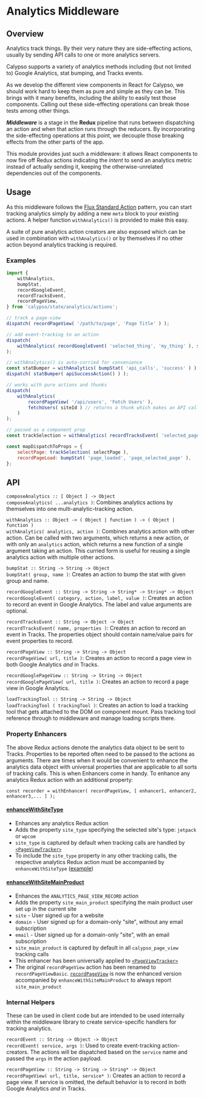 # Analytics Middleware

## Overview

Analytics track things. By their very nature they are side-effecting actions, usually by sending API calls to one or more analytics servers.

Calypso supports a variety of analytics methods including (but not limited to) Google Analytics, stat bumping, and Tracks events.

As we develop the different view components in React for Calypso, we should work hard to keep them as pure and simple as they can be. This brings with it many benefits, including the ability to easily test those components. Calling out these side-effecting operations can break those tests among other things.

_**Middleware**_ is a stage in the **Redux** pipeline that runs between dispatching an action and when that action runs through the reducers. By incorporating the side-effecting operations at this point, we decouple those breaking effects from the other parts of the app.

This module provides just such a middleware: it allows React components to now fire off Redux actions indicating the _intent_ to send an analytics metric instead of actually sending it, keeping the otherwise-unrelated dependencies out of the components.

## Usage

As this middleware follows the [Flux Standard Action](https://github.com/acdlite/flux-standard-action) pattern, you can start tracking analytics simply by adding a new `meta` block to your existing actions. A helper function `withAnalytics()` is provided to make this easy.

A suite of pure analytics action creators are also exposed which can be used in combination with `withAnalytics()` or by themselves if no other action beyond analytics tracking is required.

### Examples

```js
import {
	withAnalytics,
	bumpStat,
	recordGoogleEvent,
	recordTracksEvent,
	recordPageView,
} from 'calypso/state/analytics/actions';

// track a page-view
dispatch( recordPageView( '/path/to/page', 'Page Title' ) );

// add event-tracking to an action
dispatch(
	withAnalytics( recordGoogleEvent( 'selected_thing', 'my_thing' ), selectThing( myThing ) )
);

// withAnalytics() is auto-curried for convenience
const statBumper = withAnalytics( bumpStat( 'api_calls', 'success' ) );
dispatch( statBumper( apiSuccessAction() ) );

// works with pure actions and thunks
dispatch(
	withAnalytics(
		recordPageView( '/api/users', 'Fetch Users' ),
		fetchUsers( siteId ) // returns a thunk which makes an API call
	)
);

// passed as a component prop
const trackSelection = withAnalytics( recordTracksEvent( 'selected_page', { page: 'somePage' } ) );

const mapDispatchToProps = {
	selectPage: trackSelection( selectPage ),
	recordPageLoad: bumpStat( 'page_loaded', 'page_selected_page' ),
};
```

## API

`composeAnalytics :: [ Object ] -> Object`<br />
`composeAnalytics( ...analytics )`: Combines analytics actions by themselves into one multi-analytic-tracking action.

`withAnalytics :: Object -> ( Object | function ) -> ( Object | function )`<br />
`withAnalytics( analytics, action )`: Combines analytics action with other action. Can be called with two arguments, which returns a new action, or with only an `analytics` action, which returns a new function of a single argument taking an action. This curried form is useful for reusing a single analytics action with multiple other actions.

`bumpStat :: String -> String -> Object`<br />
`bumpStat( group, name )`: Creates an action to bump the stat with given group and name.

`recordGoogleEvent :: String -> String -> String* -> String* -> Object`<br />
`recordGoogleEvent( category, action, label, value )`: Creates an action to record an event in Google Analytics. The label and value arguments are optional.

`recordTracksEvent :: String -> Object -> Object`<br />
`recordTracksEvent( name, properties )`: Creates an action to record an event in Tracks. The properties object should contain name/value pairs for event properties to record.

`recordPageView :: String -> String -> Object`<br />
`recordPageView( url, title )`: Creates an action to record a page view in both Google Analytics _and_ in Tracks.

`recordGooglePageView :: String -> String -> Object`<br />
`recordGooglePageView( url, title )`: Creates an action to record a page view in Google Analytics.

`loadTrackingTool :: String -> String -> Object`<br />
`loadTrackingTool ( trackingTool )`: Creates an action to load a tracking tool that gets attached to the DOM on component mount. Pass tracking tool reference through to middleware and manage loading scripts there.

### Property Enhancers

The above Redux actions denote the analytics data object to be sent to Tracks. Properties to be reported often need to be passed to the actions as arguments. There are times when it would be convenient to enhance the analytics data object with universal properties that are applicable to all sorts of tracking calls. This is when Enhancers come in handy. To enhance any analytics Redux action with an additional property:

```
const recorder = withEnhancer( recordPageView, [ enhancer1, enhancer2, enhancer3,... ] );
```

#### [enhanceWithSiteType](https://github.com/Automattic/wp-calypso/tree/trunk/client/state/analytics/actions/enhance-with-site-type.js)
- Enhances any analytics Redux action
- Adds the property `site_type` specifying the selected site's type: `jetpack` or `wpcom`
- `site_type` is captured by default when tracking calls are handled by [`<PageViewTracker>`](https://github.com/Automattic/wp-calypso/blob/trunk/client/lib/analytics/page-view-tracker/index.jsx#L116)
- To include the `site_type` property in any other tracking calls, the respective analytics Redux action must be accompanied by `enhanceWithSiteType` ([example](https://github.com/Automattic/wp-calypso/blob/trunk/client/login/magic-login/index.jsx#L167))

#### [enhanceWithSiteMainProduct](https://github.com/Automattic/wp-calypso/tree/trunk/client/state/analytics/actions/enhance-with-site-main-product.js)
- Enhances the `ANALYTICS_PAGE_VIEW_RECORD` action
- Adds the property `site_main_product` specifying the main product user set up in the current site
 - `site` - User signed up for a website 
 - `domain` - User signed up for a domain-only "site", without any email subscription
 - `email` - User signed up for a domain-only "site", with an email subscription
- `site_main_product` is captured by default in all `calypso_page_view` tracking calls
- This enhancer has been universally applied to [`<PageViewTracker>`](https://github.com/Automattic/wp-calypso/blob/trunk/client/lib/analytics/page-view-tracker/index.jsx#L116)
- The original `recordPageView` action has been renamed to `recordPageViewBasic`. [`recordPageView`](https://github.com/Automattic/wp-calypso/blob/trunk/client/state/analytics/actions/record.js#L47) is now the enhanced version accompanied by `enhanceWithSiteMainProduct` to always report `site_main_product` 

### Internal Helpers

These can be used in client code but are intended to be used internally within the middleware library to create service-specific handlers for tracking analytics.

`recordEvent :: String -> Object -> Object`<br />
`recordEvent( service, args )`: Used to create event-tracking action-creators. The actions will be dispatched based on the `service` name and passed the `args` in the action payload.

`recordPageView :: String -> String -> String* -> Object`<br />
`recordPageView( url, title, service* )`: Creates an action to record a page view. If service is omitted, the default behavior is to record in both Google Analytics _and_ in Tracks.
